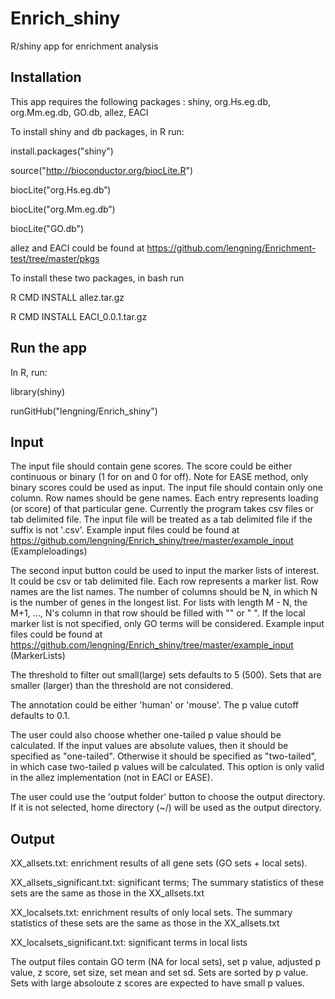 # Enrich_shiny
R/shiny app for enrichment analysis

## Installation
This app requires the following packages : shiny, org.Hs.eg.db, org.Mm.eg.db, GO.db, allez, EACI

To install shiny and db packages, in R run:

install.packages("shiny")

source("http://bioconductor.org/biocLite.R")

biocLite("org.Hs.eg.db”)

biocLite("org.Mm.eg.db”)

biocLite("GO.db")

allez and EACI could be found at https://github.com/lengning/Enrichment-test/tree/master/pkgs

To install these two packages, in bash run 

R CMD INSTALL allez.tar.gz

R CMD INSTALL EACI_0.0.1.tar.gz

## Run the app

In R, run:

library(shiny)

runGitHub("lengning/Enrich_shiny")

## Input

The input file should contain gene scores. The score could be either continuous or binary (1 for on and 0 for off).
Note for EASE method, only binary scores could be used as input.
The input file should contain only one column. Row names should be gene names. Each entry represents loading (or score) 
of that particular gene.
Currently the program takes csv files or tab delimited file.
The input file will be treated as a tab delimited file if the suffix is not '.csv'.
Example input files could be found at https://github.com/lengning/Enrich_shiny/tree/master/example_input   (Exampleloadings)

The second input button could be used to input the marker lists of interest. It could be csv or tab delimited file. Each row represents a marker list. 
Row names are the list names. The number of columns should be N, in which N is the number of genes in the longest list. 
For lists with length M - N, the M+1, ..., N's column in that row should be filled with "" or " ". If the local marker list
is not specified, only GO terms will be considered. 
Example input files could be found at https://github.com/lengning/Enrich_shiny/tree/master/example_input   (MarkerLists)

The threshold to filter out small(large) sets defaults to 5 (500). Sets that are smaller (larger) than the threshold are not considered.

The annotation could be either 'human' or 'mouse'. The p value cutoff defaults to 0.1.

The user could also choose whether one-tailed p value should be calculated. If the input values are absolute values, then it should be specified as "one-tailed". Otherwise it should be specified as "two-tailed", in which case two-tailed p values will be calculated. This option is only valid in the allez implementation (not in EACI or EASE).

The user could use the 'output folder' button to choose the output directory. If it is not selected, home directory (~/) will be used
as the output directory. 

## Output

XX_allsets.txt: enrichment results of all gene sets (GO sets + local sets). 

XX_allsets_significant.txt: significant terms; The summary statistics of these sets are the same as those in the XX_allsets.txt

XX_localsets.txt: enrichment results of only local sets. The summary statistics of these sets are the same as those in the XX_allsets.txt

XX_localsets_significant.txt: significant terms in local lists


The output files contain GO term (NA for local sets), set p value, adjusted p value, z score, set size, set mean and set sd. Sets are sorted by p value. Sets with large absoloute z scores are expected to have small p values.

